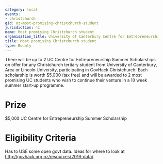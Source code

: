 ```yaml
---
category: local
events:
- christchurch
gid: nz-most-promising-christchurch-student
jurisdiction: nz
name: Most promising Christchurch student
organisation_title: University of Canterbury Centre for Entrepreneurship
title: Most promising Christchurch student
type: Bounty
---
```


There will be up to 2 UC Centre for Entrepreneurship Summer Scholarships on offer for any Christchurch tertiary student from University of Canterbury, Area or Lincoln University, participating in GovHack Christchurch. Each scholarship is worth $5,000 (tax free) and will be awarded to 2 most promising UC students who wish to continue their venture in a 10 week summer start-up programme.

# Prize
$5,000 UC Centre for Entrepreneurship Summer Scholarship

# Eligibility Criteria
Has to USE some open govt data. Ideas for where to look at http://govhack.org.nz/resources/2016-data/